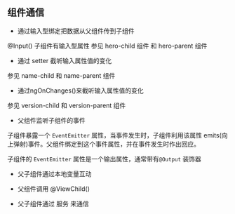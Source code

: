 ## 组件通信

* 通过输入型绑定把数据从父组件传到子组件

@Input() 
子组件有输入型属性
参见 hero-child 组件 和 hero-parent 组件

* 通过 setter 截听输入属性值的变化

参见 name-child 和 name-parent 组件

* 通过ngOnChanges()来截听输入属性值的变化

参见 version-child 和 version-parent 组件

* 父组件监听子组件的事件

子组件暴露一个 `EventEmitter` 属性，当事件发生时，子组件利用该属性 emits(向上弹射)事件。父组件绑定到这个事件属性，并在事件发生时作出回应。

子组件的 `EventEmitter` 属性是一个输出属性，通常带有`@Output` 装饰器

* 父子组件通过本地变量互动

* 父组件调用 @ViewChild()

* 父子组件通过 服务 来通信